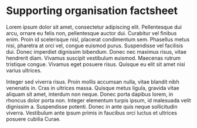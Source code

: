 # Supporting organisation factsheet

Lorem ipsum dolor sit amet, consectetur adipiscing elit. Pellentesque dui arcu, ornare eu felis non, pellentesque auctor dui. Curabitur vel finibus enim. Proin id scelerisque nisl, placerat condimentum sem. Phasellus metus nisi, pharetra at orci vel, congue euismod purus. Suspendisse vel facilisis dui. Donec imperdiet dignissim bibendum. Donec nec maximus risus, vitae hendrerit diam. Vivamus suscipit vestibulum euismod. Maecenas rutrum tristique congue. Vivamus eget posuere risus. Quisque eu elit sit amet nisi varius ultrices.

Integer sed viverra risus. Proin mollis accumsan nulla, vitae blandit nibh venenatis in. Cras in ultrices massa. Quisque metus ligula, gravida vitae aliquam sit amet, interdum non neque. Donec porta dapibus lorem, in rhoncus dolor porta non. Integer elementum turpis ipsum, id malesuada velit dignissim a. Suspendisse potenti. Donec in ante quis neque sollicitudin viverra. Vestibulum ante ipsum primis in faucibus orci luctus et ultrices posuere cubilia Curae.
